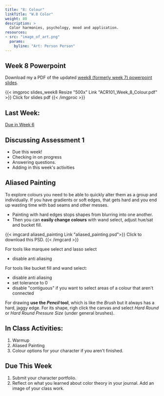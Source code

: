 ```yaml
---
title: "8: Colour"
linkTitle: "W.8 Color"
weight: 80
description: >
  Color harmonies, psychology, mood and application.
resources:
- src: "image_of_art.png"
  params:
    byline: "Art: Person Person"
---
```


## Week 8 Powerpoint

Download my a PDF of the updated [week8 (formerly week 7) powerpoint slides](ACR101_Week_8_Colour.pdf).

{{< imgproc slides_week8 Resize "500x" Link "ACR101_Week_8_Colour.pdf" >}}
Click for slides pdf
{{< /imgproc >}}

## Last Week:

[Due in Week 6](../week6/#due-this-week)

## Discussing Assessment 1

* Due this week!
* Checking in on progress
* Answering questions.
* Adding in this week's activities

## Aliased Painting

To explore colours you need to be able to quickly alter them as a group and individually. If you have gradients or soft edges, that gets hard and you end up wasting time with bad seams and other messes.

* Painting with hard edges stops shapes from blurring into one another. 
* Then you can **easily change colours** with wand select, adjust hue/sat and bucket fill.

{{< imgcard aliased_painting Link "aliased_painting.psd">}}
Click to download this PSD.
{{< /imgcard >}}

For tools like marquee select and lasso select
* disable anti aliasing

For tools like bucket fill and wand select:
* disable anti aliasing
* set tolerance to 0
* disable "contiguous" if you want to select areas of a colour that aren't connected

For drawing **use the _Pencil_ tool**, which is like the _Brush_ but it always has a hard, jaggy edge. For its shape, righ click the canvas and select _Hard Round_ or _Hard Round Pressure Size_ (under general brushes).

## In Class Activities:

1. Warmup
2. Aliased Painting
3. Colour options for your character if you aren't finished.

## Due This Week

1. Submit your character portfolio.
2. Reflect on what you learned about color theory in your journal. Add an image of your class work.

